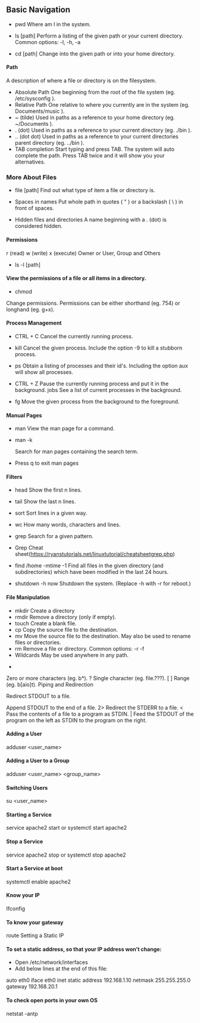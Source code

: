 ## Basic Navigation

- pwd
Where am I in the system.

- ls [path]
Perform a listing of the given path or your current directory.
Common options: -l, -h, -a

- cd [path]
Change into the given path or into your home directory.

#### Path

A description of where a file or directory is on the filesystem.
- Absolute Path
One beginning from the root of the file system (eg. /etc/sysconfig ).
- Relative Path
One relative to where you currently are in the system (eg. Documents/music ).
- ~ (tilde)
Used in paths as a reference to your home directory (eg. ~/Documents ).
- . (dot)
Used in paths as a reference to your current directory (eg. ./bin ).
- .. (dot dot)
Used in paths as a reference to your current directories parent directory (eg. ../bin ).
- TAB completion
Start typing and press TAB. The system will auto complete the path. Press TAB twice and it will show you your alternatives.

### More About Files

- file [path]
Find out what type of item a file or directory is.

- Spaces in names
Put whole path in quotes ( " ) or a backslash ( \ ) in front of spaces.

- Hidden files and directories
A name beginning with a . (dot) is considered hidden.

#### Permissions
r (read) w (write) x (execute)
Owner or User, Group and Others
- ls -l [path]


#### View the permissions of a file or all items in a directory.
- chmod <permissions> <path>

Change permissions. Permissions can be either shorthand (eg. 754) or longhand (eg. g+x).

#### Process Management

- CTRL + C
Cancel the currently running process.

- kill <process id>
Cancel the given process.
Include the option -9 to kill a stubborn process.

- ps
Obtain a listing of processes and their id's.
Including the option aux will show all processes.

- CTRL + Z
Pause the currently running process and put it in the background.
jobs
See a list of current processes in the background.

- fg <job number>
Move the given process from the background to the foreground.

#### Manual Pages

- man <command>
View the man page for a command.
- man -k <search term>
Search for man pages containing the search term.

- Press q to exit man pages

#### Filters
- head
Show the first n lines.
- tail
Show the last n lines.
- sort
Sort lines in a given way.
- wc
How many words, characters and lines.
- grep
Search for a given pattern.
- Grep Cheat sheet(https://ryanstutorials.net/linuxtutorial/cheatsheetgrep.php)

- find /home -mtime -1
Find all files in the given directory (and subdirectories) which have been modified in the last 24 hours.
- shutdown -h now
Shutdown the system. (Replace -h with -r for reboot.)

#### File Manipulation
- mkdir <directory name>
Create a directory
- rmdir <directory name>
Remove a directory (only if empty).
- touch <file name>
Create a blank file.
- cp <source> <destination>
Copy the source file to the destination.
- mv <source> <destination>
Move the source file to the destination.
May also be used to rename files or directories.
- rm <path>
Remove a file or directory.
Common options: -r -f
- Wildcards
May be used anywhere in any path.
*
Zero or more characters (eg. b*).
?
Single character (eg. file.???).
[ ]
Range (eg. b[aio]t).
Piping and Redirection
>
Redirect STDOUT to a file.
>>
Append STDOUT to the end of a file.
2>
Redirect the STDERR to a file.
<
Pass the contents of a file to a program as STDIN.
|
Feed the STDOUT of the program on the left as STDIN to the program on the right.

#### Adding a User

adduser <user_name>

#### Adding a User to a Group

adduser <user_name> <group_name>

#### Switching Users

su <user_name>

#### Starting a Service

service apache2 start or systemctl start apache2

#### Stop a Service

service apache2 stop or systemctl stop apache2

#### Start a Service at boot

systemctl enable apache2

#### Know your IP

 Ifconfig
#### To know your gateway

route
Setting a Static IP

#### To set a static address, so that your IP address won’t change:
-	Open /etc/network/interfaces
-	Add below lines at the end of this file:

auto eth0
iface eth0 inet static
address 192.168.1.10
netmask 255.255.255.0
gateway 192.168.20.1

#### To check open ports in your own OS

netstat -antp
